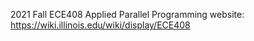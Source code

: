 2021 Fall ECE408 Applied Parallel Programming website:
https://wiki.illinois.edu/wiki/display/ECE408
